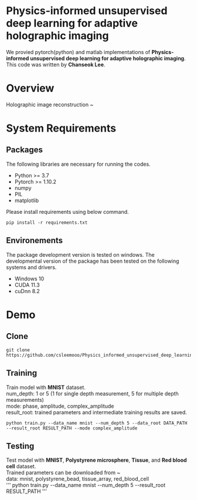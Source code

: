 # Physics-informed unsupervised deep learning for adaptive holographic imaging

We provied pytorch(python) and matlab implementations of **Physics-informed unsupervised deep learning for adaptive holographic imaging**. This code was written by **Chanseok Lee**.

# Overview
Holographic image reconstruction ~

# System Requirements
## Packages
The following libraries are necessary for running the codes.
- Python >= 3.7
- Pytorch >= 1.10.2
- numpy
- PIL
- matplotlib

Please install requirements using below command.
```
pip install -r requirements.txt
```

## Environements
The package development version is tested on windows. The developmental version of the package has been tested on the following systems and drivers.
- Windows 10
- CUDA 11.3
- cuDnn 8.2

# Demo
## Clone
```
git clone https://github.com/csleemooo/Physics_informed_unsupervised_deep_learning_for_adaptive_holographic_imaging
```

## Training
Train model with **MNIST** dataset.  
num_depth: 1 or 5 (1 for single depth measurement, 5 for multiple depth measurements)  
mode: phase, amplitude, complex_amplitude  
result_root: trained parameters and intermediate training results are saved.  
```
python train.py --data_name mnist --num_depth 5 --data_root DATA_PATH --result_root RESULT_PATH --mode complex_amplitude
```

## Testing
Test model with **MNIST**, **Polystyrene microsphere**, **Tissue**, and **Red blood cell** dataset.  
Trained parameters can be downloaded from ~  
data: mnist, polystyrene_bead, tissue_array, red_blood_cell  
'''
python train.py --data_name mnist --num_depth 5 --result_root RESULT_PATH
'''
